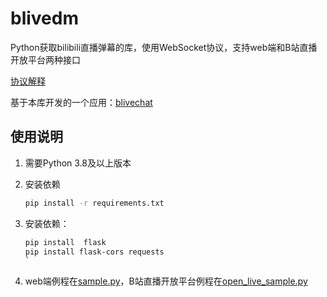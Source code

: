 # blivedm

Python获取bilibili直播弹幕的库，使用WebSocket协议，支持web端和B站直播开放平台两种接口

[协议解释](https://open-live.bilibili.com/document/657d8e34-f926-a133-16c0-300c1afc6e6b)

基于本库开发的一个应用：[blivechat](https://github.com/xfgryujk/blivechat)

## 使用说明

1. 需要Python 3.8及以上版本
2. 安装依赖

    ```sh
    pip install -r requirements.txt
    ```

2. 安装依赖：
   ```bash
   pip install  flask
   pip install flask-cors requests
   `
3. web端例程在[sample.py](./sample.py)，B站直播开放平台例程在[open_live_sample.py](./open_live_sample.py)
